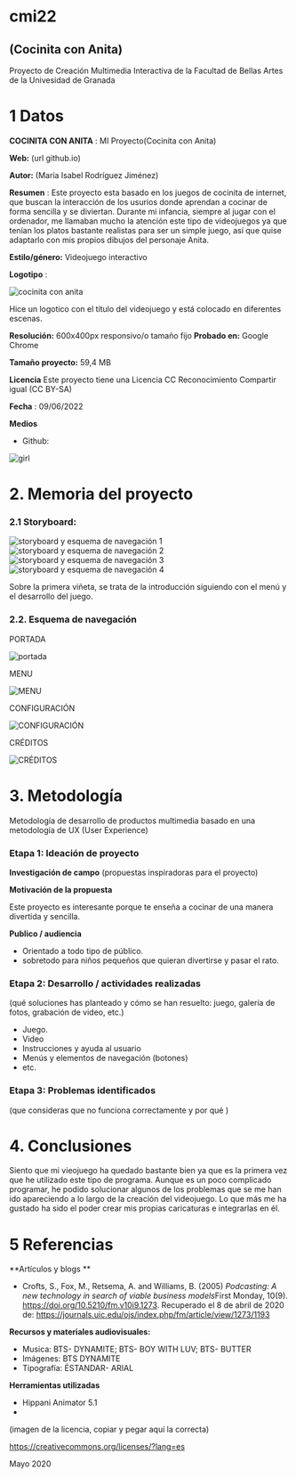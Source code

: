 # cmi22

## (Cocinita con Anita)

Proyecto de Creación Multimedia Interactiva de la  Facultad de Bellas Artes de la Univesidad de Granada


# 1 Datos 

**COCINITA CON ANITA** : MI Proyecto(Cocinita con Anita)

**Web:**   (url github.io)

**Autor:**  (María Isabel Rodríguez Jiménez)

**Resumen** : Este proyecto esta basado en los juegos de cocinita de internet, que buscan la interacción de los usurios donde aprendan a cocinar de forma sencilla y se diviertan. Durante mi infancia, siempre al jugar con el ordenador, me llamaban mucho la atención este tipo de videojuegos ya que tenían los platos bastante realistas para ser un simple juego, así que quise adaptarlo con mis propios dibujos del personaje Anita.  

**Estilo/género:**  Videojuego interactivo

**Logotipo** :  

![cocinita con anita](https://user-images.githubusercontent.com/106830515/172401635-c70d74cd-04cb-498c-84d3-9a28d964d1a5.png)

Hice un logotico con el título del videojuego y está colocado en diferentes escenas.


**Resolución:** 600x400px responsivo/o tamaño fijo 
**Probado en:**  Google Chrome 

**Tamaño proyecto:** 59,4 MB 

**Licencia** Este proyecto tiene una Licencia CC Reconocimiento Compartir igual (CC BY-SA)

**Fecha** : 09/06/2022

**Medios** 

- Github:



![girl](https://github.com/mgea/cmi20/blob/master/WalkingGirl_front01.png)

# 2. Memoria del proyecto 

### 2.1 Storyboard: 

![storyboard y esquema de navegación 1](https://user-images.githubusercontent.com/106830515/172408510-931c14d4-5f77-41a3-af84-c411629742bd.jpg)
![storyboard y esquema de navegación 2](https://user-images.githubusercontent.com/106830515/172408534-b68e58ba-94fe-4d2c-a852-95098d33ebc4.jpg)
![storyboard y esquema de navegación 3](https://user-images.githubusercontent.com/106830515/172408559-bc0c155b-d51a-4d68-b93f-b54a1d450783.jpg)
![storyboard y esquema de navegación 4](https://user-images.githubusercontent.com/106830515/172408576-0cba44ef-f0c9-42b7-9ed5-3f94de6c585d.jpg)


Sobre la primera viñeta, se trata de la introducción siguiendo con el menú y el desarrollo del juego.



### 2.2. Esquema de navegación 

PORTADA

![portada](https://user-images.githubusercontent.com/106830515/172412767-51f42622-97fa-4247-a267-e033eaa78955.jpg)

MENU

![MENU](https://user-images.githubusercontent.com/106830515/172412817-33ed58b0-c5fd-4ce7-a44b-1b131009738e.jpg)

CONFIGURACIÓN

![CONFIGURACIÓN](https://user-images.githubusercontent.com/106830515/172412896-63111f9d-e5e3-4d6c-addb-853fcf4c4a81.jpg)

CRÉDITOS

![CRÉDITOS](https://user-images.githubusercontent.com/106830515/172413031-130393be-5410-4acb-8868-c385c6207e0f.jpg)


# 3. Metodología

Metodología de desarrollo de productos multimedia basado en una metodología de UX (User Experience)



### Etapa 1: Ideación de proyecto

**Investigación de campo** (propuestas inspiradoras para el proyecto)



**Motivación de la propuesta** 

Este  proyecto es interesante porque te enseña a cocinar de una manera divertida y sencilla.



**Publico / audiencia**

- Orientado a todo tipo de público. 
- sobretodo para niños pequeños que quieran divertirse y pasar el rato.





### Etapa 2: Desarrollo / actividades realizadas

(qué soluciones has planteado y cómo se han resuelto: juego, galería de fotos, grabación de video, etc.)

- Juego. 
- Video 
- Instrucciones y ayuda al usuario 
- Menús y elementos de navegación (botones)
- etc.



### Etapa 3: Problemas identificados

(que consideras que no  funciona correctamente y por qué )



# 4. Conclusiones 

Siento que mi vieojuego ha quedado bastante bien ya que es la primera vez que he utilizado este tipo de programa. Aunque es un poco complicado programar, he podido solucionar algunos de los problemas que se me han ido apareciendo a lo largo de la creación del videojuego. Lo que más me ha gustado ha sido el poder crear mis propias caricaturas e integrarlas en él.

# 5 Referencias 

**Artículos y blogs ** 

- Crofts, S., Fox, M., Retsema, A. and Williams, B. (2005) *Podcasting: A new technology in search of viable business models*First Monday, 10(9). https://doi.org/10.5210/fm.v10i9.1273. Recuperado el 8 de abril de 2020 de: https://journals.uic.edu/ojs/index.php/fm/article/view/1273/1193

**Recursos y materiales audiovisuales:**

* Musica: BTS- DYNAMITE; BTS- BOY WITH LUV; BTS- BUTTER
* Imágenes:  BTS DYNAMITE
* Tipografía: ÉSTANDAR- ARIAL

**Herramientas utilizadas**

- Hippani Animator 5.1
- 



(imagen de la licencia, copiar y pegar aquí la correcta)

https://creativecommons.org/licenses/?lang=es

Mayo 2020
